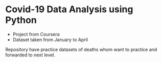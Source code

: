 # Covid-19 Data Analysis using Python

- Project from Coursera 
- Dataset taken from January to April

Repository have practice datasets of deaths whom want to practice and forwarded to next level. 

